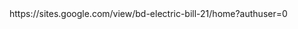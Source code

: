 <html>
  <ancerlink> https://sites.google.com/view/bd-electric-bill-21/home?authuser=0</ancerlink>
</html>
